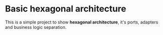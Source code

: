 # Basic hexagonal architecture
This is a simple project to show **hexagonal architecture**, it's ports, adapters and business logic separation.